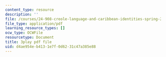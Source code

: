 ```yaml
---
content_type: resource
description: ''
file: /courses/24-908-creole-language-and-caribbean-identities-spring-2017/d4ae954eb4131e7f0d6231c47a385e88_p8BXCDrYliY.pdf
file_type: application/pdf
learning_resource_types: []
ocw_type: OCWFile
resourcetype: Document
title: 3play pdf file
uid: d4ae954e-b413-1e7f-0d62-31c47a385e88
---
```

